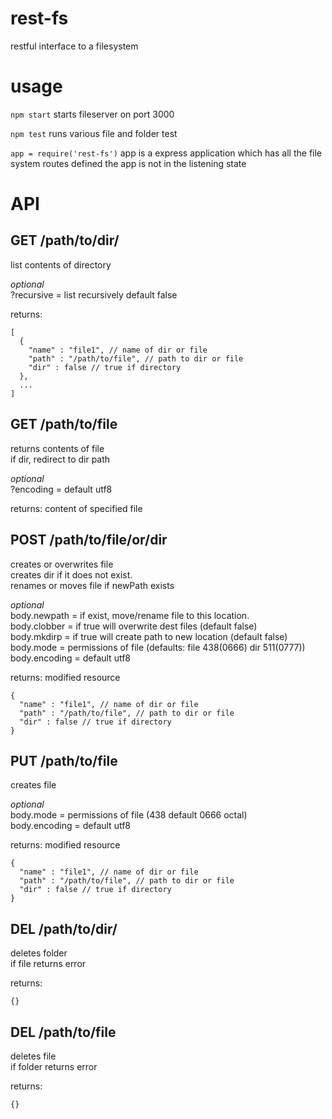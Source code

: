 rest-fs
=====

restful interface to a filesystem

usage
=====

`npm start`
starts fileserver on port 3000

`npm test`
runs various file and folder test

`app = require('rest-fs')`
app is a express application which has all the file system routes defined
the app is not in the listening state

API
===


GET /path/to/dir/
-----------------
  list contents of directory
  
  *optional*<br>
  ?recursive = list recursively default false

  returns:
  ```
  [
    {
      "name" : "file1", // name of dir or file
      "path" : "/path/to/file", // path to dir or file 
      "dir" : false // true if directory
    },
    ...
  ]
  ```

GET /path/to/file
-----------------
  returns contents of file<br>
  if dir, redirect to dir path
  
  *optional*<br>
  ?encoding = default utf8

  returns:
  content of specified file


POST /path/to/file/or/dir
-------------------------
  creates or overwrites file<br>
  creates dir if it does not exist.<br>
  renames or moves file if newPath exists<br>

  *optional*<br>
  body.newpath = if exist, move/rename file to this location.<br>
  body.clobber = if true will overwrite dest files (default false)<br>
  body.mkdirp = if true will create path to new location (default false)<br>
  body.mode = permissions of file (defaults: file 438(0666) dir 511(0777))<br>
  body.encoding = default utf8

  returns: modified resource
  ```
  {
    "name" : "file1", // name of dir or file
    "path" : "/path/to/file", // path to dir or file 
    "dir" : false // true if directory
  }
  ```

PUT /path/to/file
-----------------  
  creates file

  *optional*<br>
  body.mode = permissions of file (438 default 0666 octal)<br>
  body.encoding = default utf8

  returns: modified resource
  ```
  {
    "name" : "file1", // name of dir or file
    "path" : "/path/to/file", // path to dir or file 
    "dir" : false // true if directory
  }
  ```

DEL /path/to/dir/
-----------------  
  deletes folder<br>
  if file returns error

  returns: 
  ```
  {}
  ```

DEL /path/to/file
-----------------  
  deletes file<br>
  if folder returns error

  returns: 
  ```
  {}
  ```